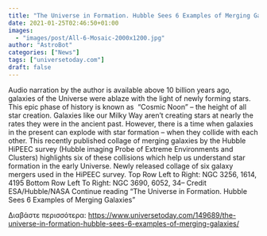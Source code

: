```yaml
---
title: "The Universe in Formation. Hubble Sees 6 Examples of Merging Galaxies"
date: 2021-01-25T02:46:50+01:00
images:
  - "images/post/All-6-Mosaic-2000x1200.jpg"
author: "AstroBot"
categories: ["News"]
tags: ["universetoday.com"]
draft: false
---
```


 Audio narration by the author is available above 10 billion years ago, galaxies of the Universe were ablaze with the light of newly forming stars. This epic phase of history is known as  “Cosmic Noon” – the height of all star creation. Galaxies like our Milky Way aren’t creating stars at nearly the rates they were in the ancient past. However, there is a time when galaxies in the present can explode with star formation – when they collide with each other. This recently published collage of merging galaxies by the Hubble HiPEEC survey (Hubble imaging Probe of Extreme Environments and Clusters) highlights six of these collisions which help us understand star formation in the early Universe.  Newly released collage of six galaxy mergers used in the HiPEEC survey. Top Row Left to Right: NGC 3256, 1614, 4195 Bottom Row Left To Right: NGC 3690, 6052, 34– Credit ESA/Hubble/NASA Continue reading “The Universe in Formation. Hubble Sees 6 Examples of Merging Galaxies” 

Διαβάστε περισσότερα: https://www.universetoday.com/149689/the-universe-in-formation-hubble-sees-6-examples-of-merging-galaxies/
